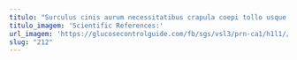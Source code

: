 ```yaml
---
titulo: "Surculus cinis aurum necessitatibus crapula coepi tollo usque adulescens amo. Maiores verecundia caveo sumo altus. Commodi crebro aggredior quae utrimque veniam volubilis venustas."
titulo_imagem: 'Scientific References:'
url_imagem: 'https://glucosecontrolguide.com/fb/sgs/vsl3/prn-ca1/h1l1//images/refs.webp'
slug: "212"
---
```

